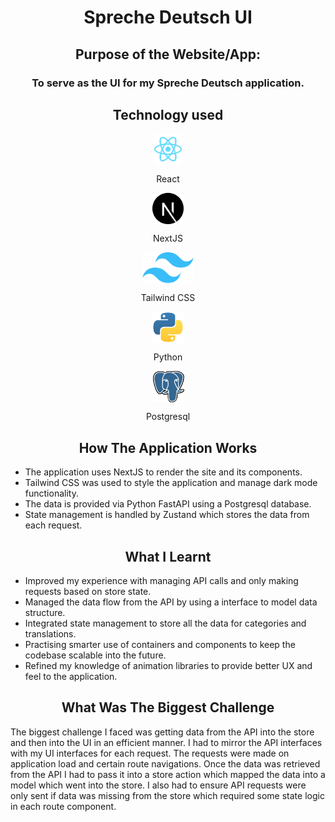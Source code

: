 <h1 align="center">Spreche Deutsch UI</h1>
 
<h2 align="center">Purpose of the Website/App:</h2>
 
<h3 align="center">To serve as the UI for my Spreche Deutsch application.</h3>
 
<h2 align="center">Technology used</h2>
 
<div align="center">
  <img align="center" src="/docs/readme-icons/react.svg" alt="HTML" height="50"/>
  <p align="center">React</p>
</div>

<div align="center">
  <img align="center" src="/docs/readme-icons/nextjs.svg" alt="HTML" height="50"/>
  <p align="center">NextJS</p>
</div>

<div align="center">
  <img align="center" src="/docs/readme-icons/tailwindcss.svg" alt="HTML" height="50"/>
  <p align="center">Tailwind CSS</p>
</div>

<div align="center">
  <img align="center" src="/docs/readme-icons/python.svg" alt="HTML" height="50"/>
  <p align="center">Python</p>
</div>

<div align="center">
  <img align="center" src="/docs/readme-icons/postgresql.svg" alt="HTML" height="50"/>
  <p align="center">Postgresql</p>
</div>

<h2 align="center">How The Application Works</h2>

- The application uses NextJS to render the site and its components.
- Tailwind CSS was used to style the application and manage dark mode functionality.
- The data is provided via Python FastAPI using a Postgresql database.
- State management is handled by Zustand which stores the data from each request.

<h2 align="center">What I Learnt</h2>

- Improved my experience with managing API calls and only making requests based on store state.
- Managed the data flow from the API by using a interface to model data structure.
- Integrated state management to store all the data for categories and translations.
- Practising smarter use of containers and components to keep the codebase scalable into the future.
- Refined my knowledge of animation libraries to provide better UX and feel to the application.

<h2 align="center">What Was The Biggest Challenge</h2>

The biggest challenge I faced was getting data from the API into the store and then into the UI in an efficient manner. I had to mirror the API interfaces with my UI interfaces for each request. The requests were made on application load and certain route navigations. Once the data was retrieved from the API I had to pass it into a store action which mapped the data into a model which went into the store. I also had to ensure API requests were only sent if data was missing from the store which required some state logic in each route component.
